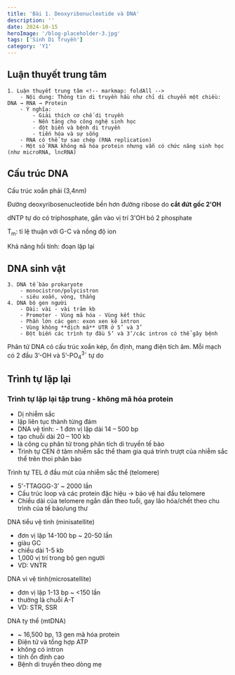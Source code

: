 ```yaml
---
title: 'Bài 1. Deoxyribonucleotide và DNA'
description: ''
date: 2024-10-15
heroImage: '/blog-placeholder-3.jpg'
tags: ['Sinh Di Truyền']
category: 'Y1'
---
```


## Luận thuyết trung tâm

```markmap
1. Luận thuyết trung tâm <!-- markmap: foldAll -->
    - Nội dung: Thông tin di truyền hầu như chỉ di chuyển một chiều: DNA → RNA → Protein
    - Ý nghĩa:
        - Giải thích cơ chế di truyền
        - Nền tảng cho công nghệ sinh học
        - đột biến và bệnh di truyền
        - tiến hóa và sự sống
    - RNA có thể tự sao chép (RNA replication)
    - Một số RNA không mã hóa protein nhưng vẫn có chức năng sinh học (như microRNA, lncRNA)
```

## Cấu trúc DNA

Cấu trúc xoắn phải (3,4nm)

Đường deoxyribosenucleotide bền hơn đường ribose do __cắt đứt gốc 2'OH__

dNTP tự do có triphosphate, gắn vào vị trí 3'OH bỏ 2 phosphate

<!-- - Khung xườn mạch đơn: đường - các góc phosphate -->
T<sub>m</sub>: tỉ lệ thuận với G-C và nồng độ ion

Khả năng hồi tính: đoạn lặp lại

## DNA sinh vật

```markmap
3. DNA tế bào prokaryote
    - monocistron/polycistron
    - siêu xoắn, vòng, thẳng
4. DNA bộ gen người
    - Dài: vài - vài trăm kb
    - Promoter - Vùng mã hóa - Vùng kết thúc
    - Phần lớn các gen: exon xen kẽ intron
    - Vùng không **dịch mã** UTR ở 5’ và 3’
    - Đột biến các trình tự đầu 5’ và 3’/các intron có thể gây bệnh
```

Phân tử DNA có cấu trúc xoắn kép, ổn định, mang điện tích âm. Mỗi mạch có 2 đầu 3’-OH và 5’-PO<sub>4</sub><sup>3-</sup>
tự do

## Trình tự lặp lại

### Trình tự lặp lại tập trung - không mã hóa protein

* Dị nhiễm sắc
* lặp liên tục thành từng đám
* DNA vệ tinh: - 1 đơn vị lặp dài 14 – 500 bp
* tạo chuỗi dài 20 – 100 kb
* là công cụ phân tử trong phân tích di truyền tế bào
* Trình tự CEN ở tâm nhiễm sắc thể tham gia quá trình
  trượt của nhiễm sắc thể trên thoi phân bào

Trình tự TEL ở đầu mút của nhiễm sắc thể (telomere)

* 5'-TTAGGG-3’ ~ 2000 lần
* Cấu trúc loop và các protein đặc hiệu → bảo vệ hai đầu telomere
* Chiều dài của telomere ngắn dần theo tuổi, gay lão hóa/chết theo chu trình của tế bào/ung thư

DNA tiểu vệ tinh (minisatellite)

* đơn vị lặp 14-100 bp ~ 20-50 lần
* giàu GC
* chiều dài 1-5 kb
* 1,000 vị trí trong bộ gen người
* VD: VNTR

DNA vi vệ tinh(microsatellite)

* đơn vị lặp 1-13 bp ~ <150 lần
* thường là chuỗi A-T
* VD: STR, SSR

DNA ty thể (mtDNA)

* ~ 16,500 bp, 13 gen mã hóa protein
* Điện tử và tổng hợp ATP
* không có intron
* tính ổn định cao
* Bệnh di truyền theo dòng mẹ
